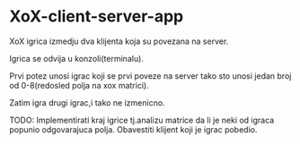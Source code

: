 # XoX-client-server-app

XoX igrica izmedju dva klijenta koja su povezana na server.

Igrica se odvija u konzoli(terminalu).

Prvi potez unosi igrac koji se prvi poveze na server tako sto unosi jedan broj od 0-8(redosled polja na xox matrici).

Zatim igra drugi igrac,i tako ne izmenicno.

TODO:
Implementirati kraj igrice tj.analizu matrice da li je neki od igraca popunio odgovarajuca polja.
Obavestiti klijent koji je igrac pobedio.
